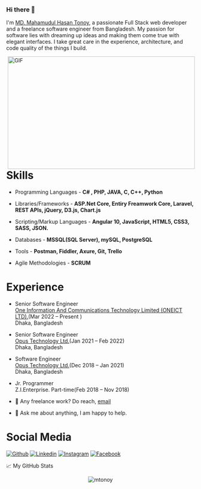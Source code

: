 ### Hi there 👋

I'm [MD. Mahamudul Hasan Tonoy](https://mtonoy.github.io/tonoy/), a passionate Full Stack web developer and a freelance software engineer from Bangladesh. My passion for software lies with dreaming up ideas and making them come true with elegant interfaces. I take great care in the experience, architecture, and code quality of the things I build.

  <img align="right" alt="GIF" src="https://github.com/abhisheknaiidu/abhisheknaiidu/blob/master/code.gif?raw=true" width="500" height="300" />
  
  # Skills #

- Programming Languages - **C# , PHP, JAVA, C, C++, Python**

- Libraries/Frameworks - **ASP.Net Core, Entiry Freamwork Core, Laravel, REST APIs, jQuery, D3.js, Chart.js**

- Scripting/Markup Languages - **Angular 10, JavaScript, HTML5, CSS3, SASS, JSON.**

- Databases - **MSSQL(SQL Server), mySQL, PostgreSQL** 

- Tools - **Postman, Fiddler, Axure, Git, Trello**

- Agile Methodologies - **SCRUM**
  
# Experience #
- Senior Software Engineer<br>
    [One Information And Communications Technology Limited (ONEICT LTD).](https://www.oneictltd.com/)(Mar 2022 – Present )<br>
    Dhaka, Bangladesh
    
- Senior Software Engineer<br>
    [Opus Technology Ltd.](https://opus-bd.com/)(Jan 2021 – Feb 2022)<br>
    Dhaka, Bangladesh
    
- Software Engineer<br>
    [Opus Technology Ltd.](https://opus-bd.com/)(Dec 2018 – Jan 2021)<br>
    Dhaka, Bangladesh
    
- Jr. Programmer<br>
    Z.I.Enterprise.
    Part-time(Feb 2018 – Nov 2018)
    
- 💼 Any freelance work? Do reach, [email](mailto:tonoy300@gmail.com)
- 💬 Ask me about anything, I am happy to help.

# Social Media #

[![Github](https://img.shields.io/badge/GitHub-100000?style=for-the-badge&logo=github&logoColor=white)](https://github.com/Mtonoy)
[![Linkedin](https://img.shields.io/badge/LinkedIn-0077B5?style=for-the-badge&logo=linkedin&logoColor=white)](https://www.linkedin.com/in/Mtonoy/)
[![Instagram](https://img.shields.io/badge/Instagram-E4405F?style=for-the-badge&logo=instagram&logoColor=white)](https://www.instagram.com/m_tonoy300/)
[![Facebook](https://img.shields.io/badge/Facebook-1877F2?style=for-the-badge&logo=facebook&logoColor=white)](https://www.facebook.com/mahamudul.hasantonoy)


📈 My GitHub Stats

<p align="center"> <img src="https://github-readme-stats.vercel.app/api?username=mtonoy&show_icons=true&theme=gotham&count_private=true" alt="mtonoy" />
  

